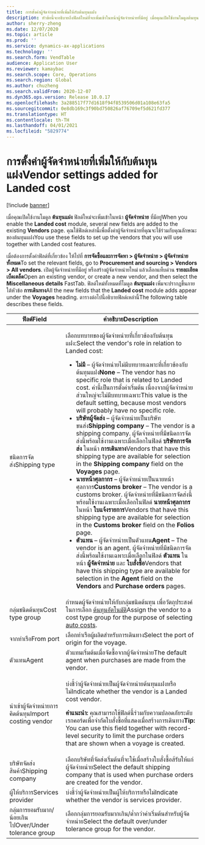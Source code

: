 ```yaml
---
title: การตั้งค่าผู้จัดจำหน่ายที่เพิ่มให้กับต้นทุนแฝง
description: หัวข้อนี้จะอธิบายถึงฟิลด์ใหม่ที่จะเพิ่มเข้าในหน้าผู้จัดจำหน่ายที่มีอยู่ เมื่อคุณเปิดใช้งานโมดูลต้นทุนแฝง คุณใช้ฟิลด์เหล่านี้เพื่อตั้งค่าผู้จัดจำหน่ายที่คุณจะใช้ร่วมกับคุณลักษณะของต้นทุนแฝง
author: sherry-zheng
ms.date: 12/07/2020
ms.topic: article
ms.prod: ''
ms.service: dynamics-ax-applications
ms.technology: ''
ms.search.form: VendTable
audience: Application User
ms.reviewer: kamaybac
ms.search.scope: Core, Operations
ms.search.region: Global
ms.author: chuzheng
ms.search.validFrom: 2020-12-07
ms.dyn365.ops.version: Release 10.0.17
ms.openlocfilehash: 3a288517f77d1618f94f8539506d01a108e63fa5
ms.sourcegitcommit: 0e8db169c3f90bd750826af76709ef5d621fd377
ms.translationtype: HT
ms.contentlocale: th-TH
ms.lasthandoff: 04/01/2021
ms.locfileid: "5829774"
---
```

# <a name="vendor-settings-added-for-landed-cost"></a><span data-ttu-id="23bad-104">การตั้งค่าผู้จัดจำหน่ายที่เพิ่มให้กับต้นทุนแฝง</span><span class="sxs-lookup"><span data-stu-id="23bad-104">Vendor settings added for Landed cost</span></span>

[!include [banner](../../includes/banner.md)]

<span data-ttu-id="23bad-105">เมื่อคุณเปิดใช้งานโมดูล **ต้นทุนแฝง** ฟิลด์ใหม่จะเพิ่มเข้าในหน้า **ผู้จัดจำหน่าย** ที่มีอยู่</span><span class="sxs-lookup"><span data-stu-id="23bad-105">When you enable the **Landed cost** module, several new fields are added to the existing **Vendors** page.</span></span> <span data-ttu-id="23bad-106">คุณใช้ฟิลด์เหล่านี้เพื่อตั้งค่าผู้จัดจำหน่ายที่คุณจะใช้ร่วมกับคุณลักษณะของต้นทุนแฝง</span><span class="sxs-lookup"><span data-stu-id="23bad-106">You use these fields to set up the vendors that you will use together with Landed cost features.</span></span>

<span data-ttu-id="23bad-107">เมื่อต้องการตั้งค่าฟิลด์ที่เกี่ยวข้อง ให้ไปที่ **การจัดซื้อและการจัดหา \> ผู้จัดจำหน่าย \> ผู้จัดจำหน่ายทั้งหมด**</span><span class="sxs-lookup"><span data-stu-id="23bad-107">To set the relevant fields, go to **Procurement and sourcing \> Vendors \> All vendors**.</span></span> <span data-ttu-id="23bad-108">เปิดผู้จัดจำหน่ายที่มีอยู่ หรือสร้างผู้จัดจำหน่ายใหม่ แล้วเลือกแท็บด่วน **รายละเอียดเบ็ดเตล็ด**</span><span class="sxs-lookup"><span data-stu-id="23bad-108">Open an existing vendor, or create a new vendor, and then select the **Miscellaneous details** FastTab.</span></span> <span data-ttu-id="23bad-109">ฟิลด์ใหม่ทั้งหมดที่โมดูล **ต้นทุนแฝง** เพิ่มจะปรากฏขึ้นภายใต้หัวข้อ **การเดินทาง**</span><span class="sxs-lookup"><span data-stu-id="23bad-109">All the new fields that the **Landed cost** module adds appear under the **Voyages** heading.</span></span> <span data-ttu-id="23bad-110">ตารางต่อไปนี้อธิบายฟิลด์เหล่านี้</span><span class="sxs-lookup"><span data-stu-id="23bad-110">The following table describes these fields.</span></span>

| <span data-ttu-id="23bad-111">ฟิลด์</span><span class="sxs-lookup"><span data-stu-id="23bad-111">Field</span></span> | <span data-ttu-id="23bad-112">คำอธิบาย</span><span class="sxs-lookup"><span data-stu-id="23bad-112">Description</span></span> |
|---|---|
| <span data-ttu-id="23bad-113">ชนิดการจัดส่ง</span><span class="sxs-lookup"><span data-stu-id="23bad-113">Shipping type</span></span> | <p><span data-ttu-id="23bad-114">เลือกบทบาทของผู้จัดจำหน่ายที่เกี่ยวข้องกับต้นทุนแฝง:</span><span class="sxs-lookup"><span data-stu-id="23bad-114">Select the vendor's role in relation to Landed cost:</span></span></p><ul><li><span data-ttu-id="23bad-115">**ไม่มี** – ผู้จัดจำหน่ายไม่มีบทบาทเฉพาะที่เกี่ยวข้องกับต้นทุนแฝง</span><span class="sxs-lookup"><span data-stu-id="23bad-115">**None** – The vendor has no specific role that is related to Landed cost.</span></span> <span data-ttu-id="23bad-116">ค่านี้เป็นการตั้งค่าเริ่มต้น เนื่องจากผู้จัดจำหน่ายส่วนใหญ่จะไม่มีบทบาทเฉพาะ</span><span class="sxs-lookup"><span data-stu-id="23bad-116">This value is the default setting, because most vendors will probably have no specific role.</span></span></li><li><span data-ttu-id="23bad-117">**บริษัทผู้จัดส่ง** – ผู้จัดจำหน่ายเป็นบริษัทขนส่ง</span><span class="sxs-lookup"><span data-stu-id="23bad-117">**Shipping company** – The vendor is a shipping company.</span></span> <span data-ttu-id="23bad-118">ผู้จัดจำหน่ายที่มีชนิดการจัดส่งนี้พร้อมใช้งานเฉพาะเมื่อเลือกในฟิลด์ **บริษัทการจัดส่ง** ในหน้า **การเดินทาง**</span><span class="sxs-lookup"><span data-stu-id="23bad-118">Vendors that have this shipping type are available for selection in the **Shipping company** field on the **Voyages** page.</span></span></li><li><span data-ttu-id="23bad-119">**นายหน้าศุลกากร** – ผู้จัดจำหน่ายเป็นนายหน้าศุลกากร</span><span class="sxs-lookup"><span data-stu-id="23bad-119">**Customs broker** – The vendor is a customs broker.</span></span> <span data-ttu-id="23bad-120">ผู้จัดจำหน่ายที่มีชนิดการจัดส่งนี้พร้อมใช้งานเฉพาะเมื่อเลือกในฟิลด์ **นายหน้าศุลกากร** ในหน้า **ใบแจ้งรายการ**</span><span class="sxs-lookup"><span data-stu-id="23bad-120">Vendors that have this shipping type are available for selection in the **Customs broker** field on the **Folios** page.</span></span></li><li><span data-ttu-id="23bad-121">**ตัวแทน** – ผู้จัดจำหน่ายเป็นตัวแทน</span><span class="sxs-lookup"><span data-stu-id="23bad-121">**Agent** – The vendor is an agent.</span></span> <span data-ttu-id="23bad-122">ผู้จัดจำหน่ายที่มีชนิดการจัดส่งนี้พร้อมใช้งานเฉพาะเมื่อเลือกในฟิลด์ **ตัวแทน** ในหน้า **ผู้จัดจำหน่าย** และ **ใบสั่งซื้อ**</span><span class="sxs-lookup"><span data-stu-id="23bad-122">Vendors that have this shipping type are available for selection in the **Agent** field on the **Vendors** and **Purchase orders** pages.</span></span></li></ul> |
| <span data-ttu-id="23bad-123">กลุ่มชนิดต้นทุน</span><span class="sxs-lookup"><span data-stu-id="23bad-123">Cost type group</span></span> | <span data-ttu-id="23bad-124">กําหนดผู้จัดจำหน่ายให้กับกลุ่มชนิดต้นทุน เพื่อวัตถุประสงค์ในการเลือก [ต้นทุนอัตโนมัติ](auto-cost-setup.md)</span><span class="sxs-lookup"><span data-stu-id="23bad-124">Assign the vendor to a cost type group for the purpose of selecting [auto costs](auto-cost-setup.md).</span></span> |
| <span data-ttu-id="23bad-125">จากท่าเรือ</span><span class="sxs-lookup"><span data-stu-id="23bad-125">From port</span></span> | <span data-ttu-id="23bad-126">เลือกท่าเรือผู้ผลิตสำหรับการเดินทาง</span><span class="sxs-lookup"><span data-stu-id="23bad-126">Select the port of origin for the voyage.</span></span> |
| <span data-ttu-id="23bad-127">ตัวแทน</span><span class="sxs-lookup"><span data-stu-id="23bad-127">Agent</span></span> | <span data-ttu-id="23bad-128">ตัวแทนเริ่มต้นเมื่อจัดซื้อจากผู้จัดจำหน่าย</span><span class="sxs-lookup"><span data-stu-id="23bad-128">The default agent when purchases are made from the vendor.</span></span> |
| <span data-ttu-id="23bad-129">นำเข้าผู้จัดจำหน่ายการคิดต้นทุน</span><span class="sxs-lookup"><span data-stu-id="23bad-129">Import costing vendor</span></span> | <p><span data-ttu-id="23bad-130">บ่งชี้ว่าผู้จัดจำหน่ายเป็นผู้จัดจำหน่ายต้นทุนแฝงหรือไม่</span><span class="sxs-lookup"><span data-stu-id="23bad-130">Indicate whether the vendor is a Landed cost vendor.</span></span></p><p><span data-ttu-id="23bad-131">**คำแนะนำ:** คุณสามารถใช้ฟิลด์นี้ร่วมกับความปลอดภัยระดับเรกคอร์ดเพื่อจํากัดใบสั่งซื้อที่แสดงเมื่อสร้างการเดินทาง</span><span class="sxs-lookup"><span data-stu-id="23bad-131">**Tip:** You can use this field together with record-level security to limit the purchase orders that are shown when a voyage is created.</span></span></p> |
| <span data-ttu-id="23bad-132">บริษัทจัดส่งสินค้า</span><span class="sxs-lookup"><span data-stu-id="23bad-132">Shipping company</span></span> | <span data-ttu-id="23bad-133">เลือกบริษัทที่จัดส่งเริ่มต้นที่จะใช้เมื่อสร้างใบสั่งซื้อส้รับให้แก่ผู้จัดจำหน่าย</span><span class="sxs-lookup"><span data-stu-id="23bad-133">Select the default shipping company that is used when purchase orders are created for the vendor.</span></span> |
| <span data-ttu-id="23bad-134">ผู้ให้บริการ</span><span class="sxs-lookup"><span data-stu-id="23bad-134">Services provider</span></span> | <span data-ttu-id="23bad-135">บ่งชี้ว่าผู้จัดจำหน่ายเป็นผู้ให้บริการหรือไม่</span><span class="sxs-lookup"><span data-stu-id="23bad-135">Indicate whether the vendor is services provider.</span></span> |
| <span data-ttu-id="23bad-136">กลุ่มการยอมรับมาก/น้อยเกินไป</span><span class="sxs-lookup"><span data-stu-id="23bad-136">Over/Under tolerance group</span></span> | <span data-ttu-id="23bad-137">เลือกกลุ่มการยอมรับมากเกิน/ต่ำกว่าค่าเริ่มต้นสำหรับผู้จัดจำหน่าย</span><span class="sxs-lookup"><span data-stu-id="23bad-137">Select the default over/under tolerance group for the vendor.</span></span> |

